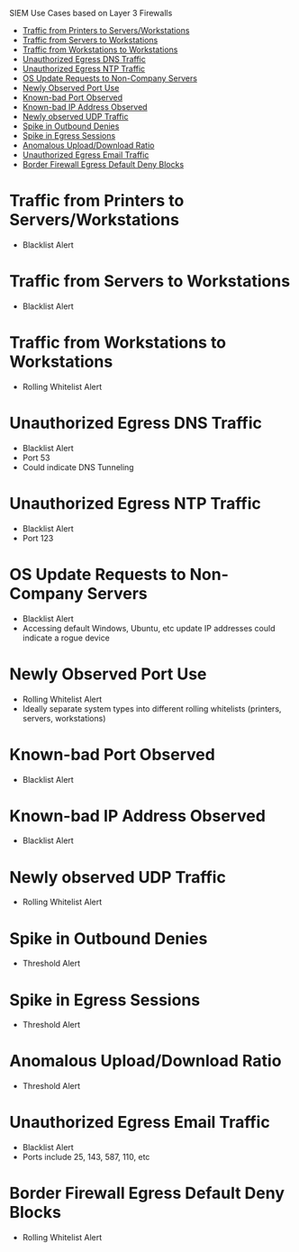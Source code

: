 SIEM Use Cases based on Layer 3 Firewalls
- [Traffic from Printers to Servers/Workstations](#traffic-from-printers-to-serversworkstations)
- [Traffic from Servers to Workstations](#traffic-from-servers-to-workstations)
- [Traffic from Workstations to Workstations](#traffic-from-workstations-to-workstations)
- [Unauthorized Egress DNS Traffic](#unauthorized-egress-dns-traffic)
- [Unauthorized Egress NTP Traffic](#unauthorized-egress-ntp-traffic)
- [OS Update Requests to Non-Company Servers](#os-update-requests-to-non-company-servers)
- [Newly Observed Port Use](#newly-observed-port-use)
- [Known-bad Port Observed](#known-bad-port-observed)
- [Known-bad IP Address Observed](#known-bad-ip-address-observed)
- [Newly observed UDP Traffic](#newly-observed-udp-traffic)
- [Spike in Outbound Denies](#spike-in-outbound-denies)
- [Spike in Egress Sessions](#spike-in-egress-sessions)
- [Anomalous Upload/Download Ratio](#anomalous-uploaddownload-ratio)
- [Unauthorized Egress Email Traffic](#unauthorized-egress-email-traffic)
- [Border Firewall Egress Default Deny Blocks](#border-firewall-egress-default-deny-blocks)

# Traffic from Printers to Servers/Workstations
- Blacklist Alert


# Traffic from Servers to Workstations
- Blacklist Alert


# Traffic from Workstations to Workstations
- Rolling Whitelist Alert


# Unauthorized Egress DNS Traffic
- Blacklist Alert
- Port 53
- Could indicate DNS Tunneling


# Unauthorized Egress NTP Traffic
- Blacklist Alert
- Port 123


# OS Update Requests to Non-Company Servers
- Blacklist Alert
- Accessing default Windows, Ubuntu, etc update IP addresses could indicate a rogue device


# Newly Observed Port Use
- Rolling Whitelist Alert
- Ideally separate system types into different rolling whitelists (printers, servers, workstations)


# Known-bad Port Observed
- Blacklist Alert


# Known-bad IP Address Observed
- Blacklist Alert


# Newly observed UDP Traffic
- Rolling Whitelist Alert


# Spike in Outbound Denies
- Threshold Alert


# Spike in Egress Sessions
- Threshold Alert


# Anomalous Upload/Download Ratio
- Threshold Alert


# Unauthorized Egress Email Traffic
- Blacklist Alert
- Ports include 25, 143, 587, 110, etc


# Border Firewall Egress Default Deny Blocks
- Rolling Whitelist Alert

